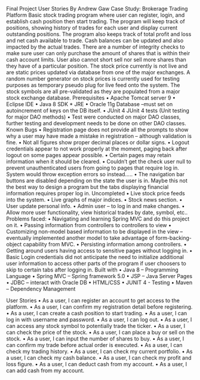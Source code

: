 Final Project User Stories
By Andrew Gaw
Case Study: Brokerage Trading Platform
Basic stock trading program where user can register, login, and establish cash position then start trading. The program will keep track of positions, showing history of trades for each user and display current outstanding positions. The program also keeps track of total profit and loss and net cash available to trade. Cash balances can be updated and also impacted by the actual trades. There are a number of integrity checks to make sure user can only purchase the amount of shares that is within their cash account limits. User also cannot short sell nor sell more shares than they have of a particular position. The stock price currently is not live and are static prices updated via database from one of the major exchanges. A random number generator on stock prices is currently used for testing purposes as temporary pseudo plug for live feed onto the system. The stock symbols are all pre-validated as they are populated from a major stock exchange database.
Prerequisites
•	Apache Tomcat server 9
•	Eclipse IDE
•	Java 8 SDK * JRE
•	Oracle 11g Database –must set on autoincrement of keys on the DB itself.
•	JUnit 4
JUnit 4 tests (Unit testing for major DAO methods)
•	Test were conducted on major DAO classes, further testing and development needs to be done on other DAO classes.
Known Bugs
•	Registration page does not provide all the prompts to show why a user may have made a mistake in registration – although validation is fine.
•	Not all figures show proper decimal places or dollar signs. 
•	Logout credentials appear to not work properly at the moment, paging back after logout on some pages appear possible.
•	Certain pages may retain information when it should be cleared.
•	Couldn’t get the check user null to prevent unauthenticated users from going to pages that require log in. System would throw exception errors so instead…..
•	The navigation bar buttons are disabled depending on the state the user is in. Maybe this not the best way to design a program but the tabs displaying financial information requires proper log in.
Uncompleted
•	Live stock price feeds into the system.
•	Live graphs of major indices.
•	Stock news section.
•	User update personal info.
•	Admin user – to log in and make changes.
•	Allow more user functionality, view historical trades by date, symbol, etc..
Problems faced:
•	Navigating and learning Spring MVC and do this project on it.
•	Passing information from controllers to controllers to view
•	Customizing non-model based information to be displayed in the view – eventually implemented another model to take advantage of form-backing-object capability from MVC.
•	Persisting information among controllers.
•	Getting around users having access to sensitive pages without logging in.
•	Basic Login credentials did not anticipate the need to initialize additional user information to access other parts of the program if user choosers to skip to certain tabs after logging in.
Built with
•	Java 8 – Programming Language
•	Spring MVC – Spring framework 5.0
•	JSP – Java Server Pages
•	JDBC – interact with Oracle DB
•	HTML/CSS
•	JUNIT 4 - Testing
•	Maven – Dependency Management

User Stories
•	As a user, I can register an account to get access to the platform.
•	As a user, I can confirm my registration detail before registering.
•	As a user, I can create a cash position to start trading.
•	As a user, I can log in with username and password.
•	As a user, I can log out.
•	As a user, I can access any stock symbol to potentially trade the ticker.
•	As a user, I can check the price of the stock.
•	As a user, I can place a buy or sell on the stock.
•	As a user, I can input the number of shares to buy.
•	As a user, I can confirm my trade before actual order is executed.
•	As a user, I can check my trading history.
•	As a user, I can check my current portfolio.
•	As a user, I can check my cash balance.
•	As a user, I can check my profit and loss figure.
•	As a user, I can deduct cash from my account.
•	As a user, I can add cash from my account.